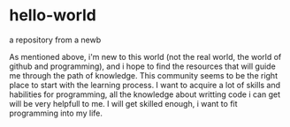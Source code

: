 # hello-world
a repository from a newb

As mentioned above, i'm new to this world (not the real world, the world of github and programming), and i hope to find the resources that will guide me through the path of knowledge.
This community seems to be the right place to start with the learning process.
I want to acquire a lot of skills and habilities for programming, all the knowledge about writting code i can get will be very helpfull to me.
I will get skilled enough, i want to fit programming into my life.
